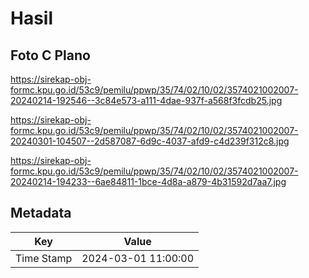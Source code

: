 # Hasil

## Foto C Plano

https://sirekap-obj-formc.kpu.go.id/53c9/pemilu/ppwp/35/74/02/10/02/3574021002007-20240214-192546--3c84e573-a111-4dae-937f-a568f3fcdb25.jpg

https://sirekap-obj-formc.kpu.go.id/53c9/pemilu/ppwp/35/74/02/10/02/3574021002007-20240301-104507--2d587087-6d9c-4037-afd9-c4d239f312c8.jpg

https://sirekap-obj-formc.kpu.go.id/53c9/pemilu/ppwp/35/74/02/10/02/3574021002007-20240214-194233--6ae84811-1bce-4d8a-a879-4b31592d7aa7.jpg


## Metadata

| Key        | Value               |
| ---------- | ------------------- |
| Time Stamp | 2024-03-01 11:00:00 |



